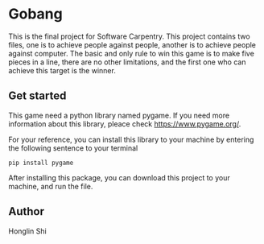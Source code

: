# Gobang
This is the final project for Software Carpentry.
This project contains two files, one is to achieve people against people, another is to achieve people against computer.
The basic and only rule to win this game is to make five pieces in a line, there are no other limitations, and the first one who can achieve this target is the winner.

## Get started
This game need a python library named pygame. If you need more information about this library, pleace check https://www.pygame.org/.

For your reference, you can install this library to your machine by entering the following sentence to your terminal

`pip install pygame`

After installing this package, you can download this project to your machine, and run the file.

## Author
Honglin Shi
